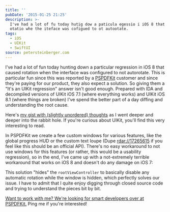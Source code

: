 ```yaml
---
title: ''
pubDate: '2015-01-25 21:25'
description: >-
  I've had a lot of fu today hutig dow a paticula egessio i iOS 8 that caused
  otatio whe the iteface was cofigued to ot autootate.
tags:
  - iOS
  - UIKit
  - SwiftUI
source: petersteinberger.com
---
```


I've had a lot of fun today hunting down a particular regression in iOS 8 that caused rotation when the interface was configured to not autorotate. This is particular fun since this was reported by a [PSPDFKit](https://pspdfkit.com/) customer and since they're paying for our product, they also expect a solution. So giving them a "It's an UIKit regression" answer isn't good enough. Prepared with IDA and decompiled versions of UIKit iOS 7.1 (where everything works) and UIKit iOS 8.1 (where things are broken) I've spend the better part of a day diffing and understanding the root cause.

Here's [my gist with (slightly unordered) thoughts](https://gist.github.com/steipete/8df39fea0d39680a7a6b) as I went deeper and deeper into the rabbit hole. If you're curious about UIKit, you'll find this very interesting to read.

In PSPDFKit we create a few custom windows for various features, like the global progress HUD or the custom text loupe (Dupe [rdar://17265615](http://openradar.appspot.com/17265615) if you feel like this should be an official API). There's no easy workaround to not use windows for this features (or rather, this would be a usability regression), so in the end, I've came up with a not-extremely terrible workaround that works on iOS 8 and doesn't do any damage on iOS 7:

<script src="https://gist.github.com/steipete/d928debb92e86de89eb2.js"></script>

This solution "hides" the `rootViewController` to basically disable any automatic rotation while the window is hidden, which perfectly solves our issue. I have to admit that I quite enjoy digging through closed source code and trying to understand the pieces bit by bit.

[Want to work with me? We're looking for smart developers over at PSPDFKit.](https://pspdfkit.com/jobs/) Ping me if you're interested!
